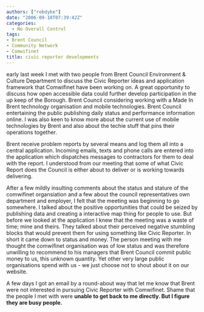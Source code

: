 ```yaml
---
authors: ["robdyke"]
date: "2006-09-18T07:39:42Z"
categories:
  - No Overall Control
tags:
- Brent Council
- Community Network
- Comwifinet
title: civic reporter developments
---
```

early last week I met with two people from Brent Council Environment &#38; Culture Department to discuss the Civic Reporter ideas and application framework that Comwifinet have been working on. A great opportunity to discuss how open accessible data could further develop participation in the up keep of the Borough. Brent Council considering working with a Made In Brent technology organisation and mobile technologies. Brent Council entertaining the public publishing daily status and performance information online. I was also keen to know more about the current use of mobile technologies by Brent and also about the techie stuff that pins their operations together.

Brent receive problem reports by several means and log them all into a central application. Incoming emails, texts and phone calls are entered into the application which dispatches messages to contractors for them to deal with the report. I understood from our meeting that some of what Civic Report does the Council is either about to deliver or is working towards delivering.

After a few mildly insulting comments about the status and stature of the comwifinet organsiation and a few about the council representatives own department and employer, I felt that the meeting was beginning to go somewhere. I talked about the positive opportunities that could be seized by publishing data and creating a interactive map thing for people to use. But before we looked at the application I knew that the meeting was a waste of time; mine and theirs. They talked about their perceived negative stumbling blocks that would prevent them for using something like Civic Reporter. In short it came down to status and money. The person meeting with me thought the comwifinet organisation was of low status and was therefore unwilling to recommend to his managers that Brent Council commit public money to us, this unknown quantity. Yet other very large public organisations spend with us - we just choose not to shout about it on our website.

A few days I got an email by a round-about way that let me know that Brent were not interested in pursuing Civic Reporter with Comwifinet. Shame that the people I met with were **unable to get back to me directly. But I figure they are busy people.**
